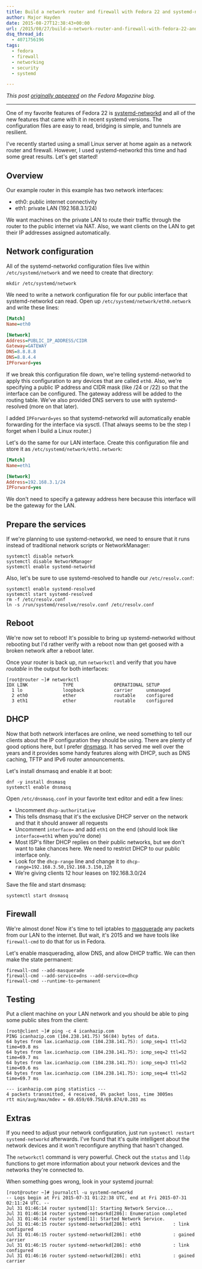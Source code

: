 ```yaml
---
title: Build a network router and firewall with Fedora 22 and systemd-networkd
author: Major Hayden
date: 2015-08-27T12:38:43+00:00
url: /2015/08/27/build-a-network-router-and-firewall-with-fedora-22-and-systemd-networkd/
dsq_thread_id:
  - 4071756196
tags:
  - fedora
  - firewall
  - networking
  - security
  - systemd

---
```

_This post [originally appeared][1] on the Fedora Magazine blog._

* * *

One of my favorite features of Fedora 22 is [systemd-networkd][2] and all of the new features that came with it in recent systemd versions. The configuration files are easy to read, bridging is simple, and tunnels are resilient.

I've recently started using a small Linux server at home again as a network router and firewall. However, I used systemd-networkd this time and had some great results. Let's get started!

## Overview

Our example router in this example has two network interfaces:

* eth0: public internet connectivity
* eth1: private LAN (192.168.3.1/24)

We want machines on the private LAN to route their traffic through the router to the public internet via NAT. Also, we want clients on the LAN to get their IP addresses assigned automatically.

## Network configuration

All of the systemd-networkd configuration files live within `/etc/systemd/network` and we need to create that directory:

```
mkdir /etc/systemd/network
```

We need to write a network configuration file for our public interface that systemd-networkd can read. Open up `/etc/systemd/network/eth0.network` and write these lines:

```ini
[Match]
Name=eth0

[Network]
Address=PUBLIC_IP_ADDRESS/CIDR
Gateway=GATEWAY
DNS=8.8.8.8
DNS=8.8.4.4
IPForward=yes
```

If we break this configuration file down, we're telling systemd-networkd to apply this configuration to any devices that are called `eth0`. Also, we're specifying a public IP address and CIDR mask (like /24 or /22) so that the interface can be configured. The gateway address will be added to the routing table. We've also provided DNS servers to use with systemd-resolved (more on that later).

I added `IPForward=yes` so that systemd-networkd will automatically enable forwarding for the interface via sysctl. (That always seems to be the step I forget when I build a Linux router.)

Let's do the same for our LAN interface. Create this configuration file and store it as `/etc/systemd/network/eth1.network`:

```ini
[Match]
Name=eth1

[Network]
Address=192.168.3.1/24
IPForward=yes
```

We don't need to specify a gateway address here because this interface will be the gateway for the LAN.

## Prepare the services

If we're planning to use systemd-networkd, we need to ensure that it runs instead of traditional network scripts or NetworkManager:

```
systemctl disable network
systemctl disable NetworkManager
systemctl enable systemd-networkd
```

Also, let's be sure to use systemd-resolved to handle our `/etc/resolv.conf`:

```
systemctl enable systemd-resolved
systemctl start systemd-resolved
rm -f /etc/resolv.conf
ln -s /run/systemd/resolve/resolv.conf /etc/resolv.conf
```

## Reboot

We're now set to reboot! It's possible to bring up systemd-networkd without rebooting but I'd rather verify with a reboot now than get goosed with a broken network after a reboot later.

Once your router is back up, run `networkctl` and verify that you have _routable_ in the output for both interfaces:

```
[root@router ~]# networkctl
IDX LINK             TYPE               OPERATIONAL SETUP
  1 lo               loopback           carrier     unmanaged
  2 eth0             ether              routable    configured
  3 eth1             ether              routable    configured
```

## DHCP

Now that both network interfaces are online, we need something to tell our clients about the IP configuration they should be using. There are plenty of good options here, but I prefer [dnsmasq][3]. It has served me well over the years and it provides some handy features along with DHCP, such as DNS caching, TFTP and IPv6 router announcements.

Let's install dnsmasq and enable it at boot:

```
dnf -y install dnsmasq
systemctl enable dnsmasq
```

Open `/etc/dnsmasq.conf` in your favorite text editor and edit a few lines:

* Uncomment `dhcp-authoritative`
* This tells dnsmasq that it's the exclusive DHCP server on the network and that it should answer all requests
* Uncomment `interface=` and add `eth1` on the end (should look like `interface=eth1` when you're done)
* Most ISP's filter DHCP replies on their public networks, but we don't want to take chances here. We need to restrict DHCP to our public interface only.
* Look for the `dhcp-range` line and change it to `dhcp-range=192.168.3.50,192.168.3.150,12h`
* We're giving clients 12 hour leases on 192.168.3.0/24

Save the file and start dnsmasq:

```
systemctl start dnsmasq
```

## Firewall

We're almost done! Now it's time to tell iptables to [masquerade][4] any packets from our LAN to the internet. But wait, it's 2015 and we have tools like `firewall-cmd` to do that for us in Fedora.

Let's enable masquerading, allow DNS, and allow DHCP traffic. We can then make the state permanent:

```
firewall-cmd --add-masquerade
firewall-cmd --add-service=dns --add-service=dhcp
firewall-cmd --runtime-to-permanent
```

## Testing

Put a client machine on your LAN network and you should be able to ping some public sites from the client:

```
[root@client ~]# ping -c 4 icanhazip.com
PING icanhazip.com (104.238.141.75) 56(84) bytes of data.
64 bytes from lax.icanhazip.com (104.238.141.75): icmp_seq=1 ttl=52 time=69.8 ms
64 bytes from lax.icanhazip.com (104.238.141.75): icmp_seq=2 ttl=52 time=69.7 ms
64 bytes from lax.icanhazip.com (104.238.141.75): icmp_seq=3 ttl=52 time=69.6 ms
64 bytes from lax.icanhazip.com (104.238.141.75): icmp_seq=4 ttl=52 time=69.7 ms

--- icanhazip.com ping statistics ---
4 packets transmitted, 4 received, 0% packet loss, time 3005ms
rtt min/avg/max/mdev = 69.659/69.758/69.874/0.203 ms
```

## Extras

If you need to adjust your network configuration, just run `systemctl restart systemd-networkd` afterwards. I've found that it's quite intelligent about the network devices and it won't reconfigure anything that hasn't changed.

The `networkctl` command is very powerful. Check out the `status` and `lldp` functions to get more information about your network devices and the networks they're connected to.

When something goes wrong, look in your systemd journal:

```
[root@router ~]# journalctl -u systemd-networkd
-- Logs begin at Fri 2015-07-31 01:22:38 UTC, end at Fri 2015-07-31 02:11:24 UTC. --
Jul 31 01:46:14 router systemd[1]: Starting Network Service...
Jul 31 01:46:14 router systemd-networkd[286]: Enumeration completed
Jul 31 01:46:14 router systemd[1]: Started Network Service.
Jul 31 01:46:15 router systemd-networkd[286]: eth1            : link configured
Jul 31 01:46:15 router systemd-networkd[286]: eth0            : gained carrier
Jul 31 01:46:15 router systemd-networkd[286]: eth0            : link configured
Jul 31 01:46:16 router systemd-networkd[286]: eth1            : gained carrier
```

 [1]: http://fedoramagazine.org/build-network-router-firewall-fedora-22-systemd-networkd/
 [2]: http://www.freedesktop.org/software/systemd/man/systemd-networkd.html
 [3]: http://www.thekelleys.org.uk/dnsmasq/doc.html
 [4]: https://en.wikipedia.org/wiki/Network_address_translation
